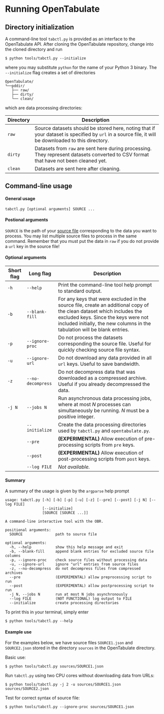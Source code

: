 # Running OpenTabulate

## Directory initialization

A command-line tool `tabctl.py` is provided as an interface to the OpenTabulate API. After cloning the OpenTabulate repository, change into the cloned directory and run

```
$ python tools/tabctl.py --initialize
```

where you may substitute `python` for the name of your Python 3 binary. The `--initialize` flag creates a set of directories

```
OpenTabulate/
└──pddir/
   ├── raw/
   ├── dirty/
   └── clean/
```

which are data processing directories:

| Directory | Description |
| ---- | ----------- |
| `raw` | Source datasets should be stored here, noting that if your dataset is specified by `url` in a source file, it will be downloaded to this directory. |
| `dirty` | Datasets from `raw` are sent here during processing. They represent datasets converted to CSV format that have not been cleaned yet. |
| `clean` | Datasets are sent here after cleaning. |

## Command-line usage

#### General usage

```
tabctl.py [optional arguments] SOURCE ...
```

#### Postional arguments

`SOURCE` is the path of your [source file](CONTRIB.md) corresponding to the data you want to process. You may list multiple source files to process in the same command. Remember that you must put the data in `raw` if you do not provide a `url` key in the source file!

#### Optional arguments

| Short flag | Long flag | Description |
| ---------- | --------- | ----------- |
| `-h` | `--help` | Print the command-line tool help prompt to standard output. |
| `-b` | `--blank-fill` | For any keys that were excluded in the source file, create an additional copy of the clean dataset which includes the excluded keys. Since the keys were not included initially, the new columns in the tabulation will be blank entries. |
| `-p` | `--ignore-proc` | Do not process the datasets corresponding the source file. Useful for quickly checking source file syntax. |
| `-u` | `--ignore-url` | Do not download any data provided in all `url` keys. Useful to save bandwidth. |
| `-z` | `--no-decompress` | Do not decompress data that was downloaded as a compressed archive. Useful if you already decompressed the data. |
| `-j N` | `--jobs N` | Run asynchronous data processing jobs, where at most *N* processes can simultaneously be running. *N* must be a positive integer. |
|  | `--initialize` | Create the data processing directories used by `tabctl.py` and `opentabulate.py`. |
|  | `--pre` | **(EXPERIMENTAL)** Allow execution of pre-processing scripts from `pre` keys. |
|  | `--post` | **(EXPERIMENTAL)** Allow execution of post-processing scripts from `post` keys. |
|  | `--log FILE` | *Not available.* |

#### Summary

A summary of the usage is given by the `argparse` help prompt 

```
usage: tabctl.py [-h] [-b] [-p] [-u] [-z] [--pre] [--post] [-j N] [--log FILE]
                 [--initialize]
                 [SOURCE [SOURCE ...]]

A command-line interactive tool with the OBR.

positional arguments:
  SOURCE               path to source file

optional arguments:
  -h, --help           show this help message and exit
  -b, --blank-fill     append blank entries for excluded source file columns
  -p, --ignore-proc    check source files without processing data
  -u, --ignore-url     ignore "url" entries from source files
  -z, --no-decompress  do not decompress files from compressed archives
  --pre                (EXPERIMENTAL) allow preprocessing script to run
  --post               (EXPERIMENTAL) allow postprocessing script to run
  -j N, --jobs N       run at most N jobs asynchronously
  --log FILE           (NOT FUNCTIONAL) log output to FILE
  --initialize         create processing directories
```

To print this in your terminal, simply enter

```
$ python tools/tabctl.py --help
```

#### Example use

For the examples below, we have source files `SOURCE1.json` and `SOURCE2.json` stored in the directory `sources` in the OpenTabulate directory.

Basic use:

```
$ python tools/tabctl.py sources/SOURCE1.json
```

Run `tabctl.py` using two CPU cores without downloading data from URLs:

```
$ python tools/tabctl.py -j 2 -u sources/SOURCE1.json sources/SOURCE2.json
```

Test for correct syntax of source file:

```
$ python tools/tabctl.py --ignore-proc sources/SOURCE1.json
```
